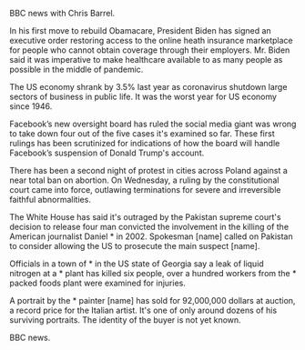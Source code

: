 BBC news with Chris Barrel.

In his first move to rebuild Obamacare, President Biden has signed an executive order restoring access to the online heath insurance marketplace for people who cannot obtain coverage through their employers. Mr. Biden said it was imperative to make healthcare available to as many people as possible in the middle of pandemic.  

The US economy shrank by 3.5% last year as coronavirus shutdown large sectors of business in public life. It was the worst year for US economy since 1946.

Facebook’s new oversight board has ruled the social media giant was wrong to take down four out of the five cases it's examined so far. These first rulings has been scrutinized for indications of how the board will handle Facebook’s suspension of Donald Trump's account.

There has been a second night of protest in cities across Poland against a near total ban on abortion. On Wednesday, a ruling by the constitutional court came into force, outlawing terminations for severe and irreversible faithful abnormalities.

The White House has said it's outraged by the Pakistan supreme court's decision to release four man convicted the involvement in the killing of the American journalist Daniel * in 2002. Spokesman [name] called on Pakistan to consider allowing the US to prosecute the main suspect [name].

Officials in a town of * in the US state of Georgia say a leak of liquid nitrogen at a * plant has killed six people, over a hundred workers from the * packed foods plant were examined for injuries.

A portrait by the * painter [name] has sold for 92,000,000 dollars at auction, a record price for the Italian artist. It's one of only around dozens of his surviving portraits. The identity of the buyer is not yet known.

BBC news.
